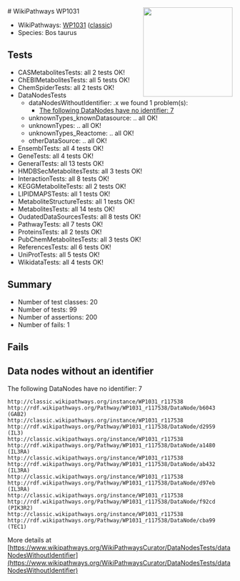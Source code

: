 <img style="float: right; width: 200px" src="https://upload.wikimedia.org/wikipedia/commons/thumb/8/83/Wplogo_with_text_500.png/640px-Wplogo_with_text_500.png" />
# WikiPathways WP1031

* WikiPathways: [WP1031](https://wikipathways.org/pathways/WP1031) ([classic](https://classic.wikipathways.org/instance/WP1031))
* Species: Bos taurus
## Tests
* CASMetabolitesTests: all 2 tests OK!
* ChEBIMetabolitesTests: all 5 tests OK!
* ChemSpiderTests: all 2 tests OK!
* DataNodesTests
    * dataNodesWithoutIdentifier: .x we found 1 problem(s):
        * [The following DataNodes have no identifier: 7](#d2d32fa6)
    * unknownTypes_knownDatasource: .. all OK!
    * unknownTypes: .. all OK!
    * unknownTypes_Reactome: .. all OK!
    * otherDataSource: .. all OK!
* EnsemblTests: all 4 tests OK!
* GeneTests: all 4 tests OK!
* GeneralTests: all 13 tests OK!
* HMDBSecMetabolitesTests: all 3 tests OK!
* InteractionTests: all 8 tests OK!
* KEGGMetaboliteTests: all 2 tests OK!
* LIPIDMAPSTests: all 1 tests OK!
* MetaboliteStructureTests: all 1 tests OK!
* MetabolitesTests: all 14 tests OK!
* OudatedDataSourcesTests: all 8 tests OK!
* PathwayTests: all 7 tests OK!
* ProteinsTests: all 2 tests OK!
* PubChemMetabolitesTests: all 3 tests OK!
* ReferencesTests: all 6 tests OK!
* UniProtTests: all 5 tests OK!
* WikidataTests: all 4 tests OK!


## Summary

* Number of test classes: 20
* Number of tests: 99
* Number of assertions: 200
* Number of fails: 1

## Fails

<a name="d2d32fa6" />

## Data nodes without an identifier

The following DataNodes have no identifier: 7
```
http://classic.wikipathways.org/instance/WP1031_r117538 http://rdf.wikipathways.org/Pathway/WP1031_r117538/DataNode/b6043 (GAB2)
http://classic.wikipathways.org/instance/WP1031_r117538 http://rdf.wikipathways.org/Pathway/WP1031_r117538/DataNode/d2959 (IL3)
http://classic.wikipathways.org/instance/WP1031_r117538 http://rdf.wikipathways.org/Pathway/WP1031_r117538/DataNode/a1480 (IL3RA)
http://classic.wikipathways.org/instance/WP1031_r117538 http://rdf.wikipathways.org/Pathway/WP1031_r117538/DataNode/ab432 (IL3RA)
http://classic.wikipathways.org/instance/WP1031_r117538 http://rdf.wikipathways.org/Pathway/WP1031_r117538/DataNode/d97eb (IL3RA)
http://classic.wikipathways.org/instance/WP1031_r117538 http://rdf.wikipathways.org/Pathway/WP1031_r117538/DataNode/f92cd (PIK3R2)
http://classic.wikipathways.org/instance/WP1031_r117538 http://rdf.wikipathways.org/Pathway/WP1031_r117538/DataNode/cba99 (TEC1)
```

More details at [https://www.wikipathways.org/WikiPathwaysCurator/DataNodesTests/dataNodesWithoutIdentifier](https://www.wikipathways.org/WikiPathwaysCurator/DataNodesTests/dataNodesWithoutIdentifier)

